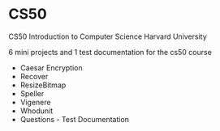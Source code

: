 # CS50
CS50 Introduction to Computer Science Harvard University

6 mini projects and 1 test documentation for the cs50 course


* Caesar Encryption  
* Recover  
* ResizeBitmap 
* Speller
* Vigenere
* Whodunit
* Questions - Test Documentation
